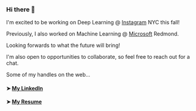 ### Hi there 👋

I'm excited to be working on Deep Learning @ [Instagram](https://www.instagram.com/?hl=en) NYC this fall! 

Previously, I also worked on Machine Learning @ [Microsoft](https://www.microsoft.com/en-us/visitorcenter/default) Redmond.

Looking forwards to what the future will bring!

I'm also open to opportunities to collaborate, so feel free to reach out for a chat.
<!--
**simeng-yang/simeng-yang** is a ✨ _special_ ✨ repository because its `README.md` (this file) appears on your GitHub profile.

Here are some ideas to get you started:

- 🔭 I’m currently working on ...
- 🌱 I’m currently learning ...
- 👯 I’m looking to collaborate on ...
- 🤔 I’m looking for help with ...
- 💬 Ask me about ...
- 📫 How to reach me: ...
- 😄 Pronouns: ...
- ⚡ Fun fact: ...
-->

Some of my handles on the web...
#### ➤ [My LinkedIn](https://www.linkedin.com/in/simengyang/)
#### ➤ [My Resume](https://simengyang.me/assets/Simeng_Resume.pdf)
